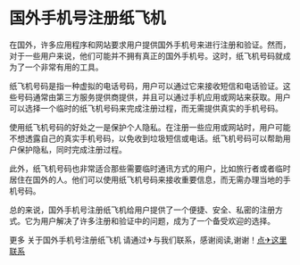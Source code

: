 # 国外手机号注册纸飞机

在国外，许多应用程序和网站要求用户提供国外手机号来进行注册和验证。然而，对于一些用户来说，他们可能并不拥有真正的国外手机号。这时，纸飞机号码就成为了一个非常有用的工具。

纸飞机号码是指一种虚拟的电话号码，用户可以通过它来接收短信和电话验证。这些号码通常由第三方服务提供商提供，并且可以通过手机应用或网站来获取。用户可以选择一个临时的纸飞机号码来完成注册过程，而无需提供真实的手机号码。

使用纸飞机号码的好处之一是保护个人隐私。在注册一些应用或网站时，用户可能不想透露自己的真实手机号码，以免收到垃圾短信或电话。纸飞机号码可以帮助用户保护隐私，同时完成注册过程。

此外，纸飞机号码也非常适合那些需要临时通讯方式的用户，比如旅行者或者临时居住在国外的人。他们可以使用纸飞机号码来接收重要信息，而无需办理当地的手机号码。

总的来说，国外手机号注册纸飞机给用户提供了一个便捷、安全、私密的注册方式。它为用户解决了许多注册和验证中的问题，成为了一个备受欢迎的选择。

更多 关于国外手机号注册纸飞机 请通过✈与我们联系，感谢阅读,谢谢！[点✈这里联系](https://ww.k02.cc)